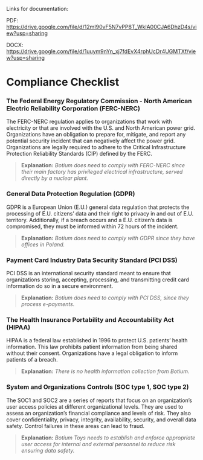 Links for documentation:

PDF: https://drive.google.com/file/d/12mI90vF5N7vPP8T_WklA00CJA6DhzD4s/view?usp=sharing

DOCX: https://drive.google.com/file/d/1uuym9nYn_xj7fdEvX4rphUcDr4UGMTXf/view?usp=sharing

# Compliance Checklist

### The Federal Energy Regulatory Commission - North American Electric Reliability Corporation (FERC-NERC)

The FERC-NERC regulation applies to organizations that work with electricity or that are involved with the U.S. and North American power grid. 
Organizations have an obligation to prepare for, mitigate, and report any potential security incident that can negatively affect the power grid. Organizations are legally required to adhere to the 
Critical Infrastructure Protection Reliability Standards (CIP) defined by the FERC.

>**Explanation:** *Botium does need to comply with FERC-NERC since their main factory has privileged electrical infrastructure, served directly by a nuclear plant.*


### General Data Protection Regulation (GDPR)

GDPR is a European Union (E.U.) general data regulation that protects the processing of E.U. citizens’ data and their right to privacy in and out of E.U. territory. Additionally, if a breach occurs and a E.U. citizen’s data
is compromised, they must be informed within 72 hours of the incident.

>**Explanation:** *Botium does need to comply with GDPR since they have offices in Poland.*


### Payment Card Industry Data Security Standard (PCI DSS)

PCI DSS is an international security standard meant to ensure that organizations storing, accepting, processing, and transmitting credit card information do so in a secure environment.

>**Explanation:** *Botium does need to comply with PCI DSS, since they process e-payments.*


### The Health Insurance Portability and Accountability Act (HIPAA)

HIPAA is a federal law established in 1996 to protect U.S. patients’ health information. This law prohibits patient information from being shared without their consent.
Organizations have a legal obligation to inform patients of a breach.

>**Explanation:** *There is no health information collection from Botium.*


### System and Organizations Controls (SOC type 1, SOC type 2)

The SOC1 and SOC2 are a series of reports that focus on an organization’s user access policies at different organizational levels. They are used to assess an organization’s financial compliance and levels
of risk. They also cover confidentiality, privacy, integrity, availability, security, and overall data safety. Control failures in these areas can lead to fraud.

>**Explanation:** *Botium Toys needs to establish and enforce appropriate user access for internal and external personnel to reduce risk ensuring data safety.*

